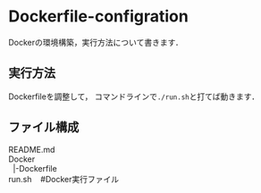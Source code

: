 # Dockerfile-configration
Dockerの環境構築，実行方法について書きます．

## 実行方法
Dockerfileを調整して，
コマンドラインで`./run.sh`と打てば動きます．

## ファイル構成

README.md  
Docker  
&nbsp;&nbsp;|-Dockerfile  
run.sh &nbsp;&nbsp; #Docker実行ファイル

